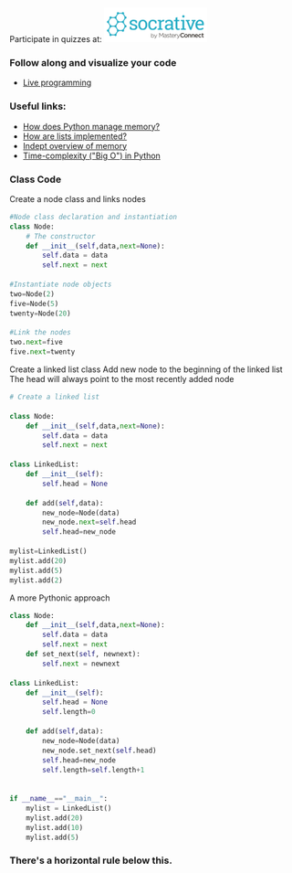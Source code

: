 


Participate in quizzes at: <a href="https://b.socrative.com/login/student/" target="_blank"> ![Socrative](images/logo_small_socrative.png)  
</a>

### Follow along and visualize your code  
*   <a href="http://pythontutor.com/live.html#mode=edit" target="_blank">Live programming</a>


### Useful links:
*   <a href="https://docs.python.org/3/faq/design.html#how-does-python-manage-memory" target="_blank">How does Python manage memory?</a>
*   <a href="https://docs.python.org/3/faq/design.html#how-are-lists-implemented" target="_blank"> How are lists implemented?</a>
*   <a href="https://docs.python.org/3/c-api/memory.html?highlight=memory" target="_blank"> Indept overview of memory </a>
*   <a href="https://wiki.python.org/moin/TimeComplexity" target="_blank"> Time-complexity ("Big O") in Python</a>


### Class Code 

Create a node class and links nodes
```python
#Node class declaration and instantiation
class Node:
    # The constructor 
    def __init__(self,data,next=None):
        self.data = data
        self.next = next

#Instantiate node objects
two=Node(2)
five=Node(5)
twenty=Node(20)

#Link the nodes
two.next=five
five.next=twenty
```

Create a linked list class 
Add new node to the beginning of the linked list
The head will always point to the most recently added node

```python
# Create a linked list

class Node:
    def __init__(self,data,next=None):
        self.data = data
        self.next = next

class LinkedList:
    def __init__(self):
        self.head = None
        
    def add(self,data):
        new_node=Node(data)
        new_node.next=self.head
        self.head=new_node
    
mylist=LinkedList()
mylist.add(20)
mylist.add(5)
mylist.add(2)
```

A more Pythonic approach

```python
class Node:
    def __init__(self,data,next=None):
        self.data = data
        self.next = next
    def set_next(self, newnext):
        self.next = newnext    

class LinkedList:
    def __init__(self):
        self.head = None
        self.length=0

    def add(self,data):
        new_node=Node(data)
        new_node.set_next(self.head)
        self.head=new_node
        self.length=self.length+1
 

if __name__=="__main__":
    mylist = LinkedList()
    mylist.add(20)
    mylist.add(10)
    mylist.add(5)
```

### There's a horizontal rule below this.



